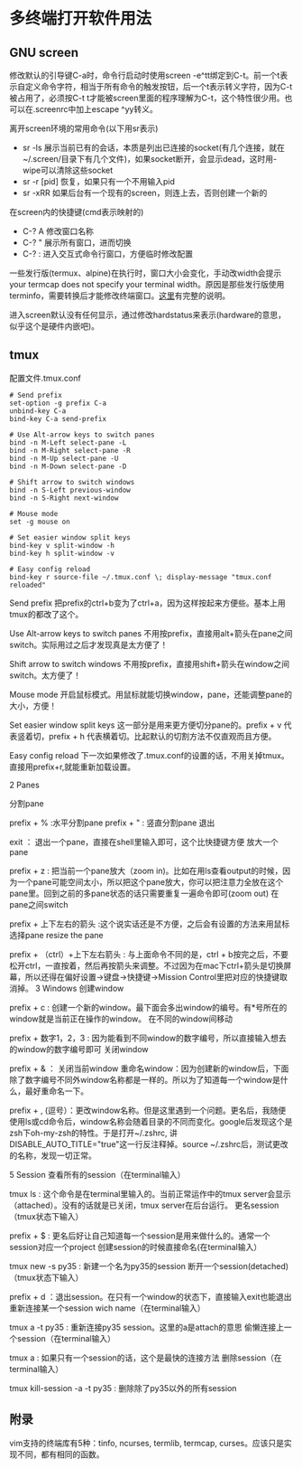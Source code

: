 # 多终端打开软件用法

GNU screen
--
修改默认的引导键C-a时，命令行启动时使用screen -e^tt绑定到C-t。前一个t表示自定义命令字符，相当于所有命令的触发按钮，后一个t表示转义字符，因为C-t被占用了，必须按C-t t才能被screen里面的程序理解为C-t，这个特性很少用。也可以在.screenrc中加上escape ^yy转义。

离开screen环境的常用命令(以下用sr表示)

* sr -ls 展示当前已有的会话，本质是列出已连接的socket(有几个连接，就在~/.screen/目录下有几个文件)，如果socket断开，会显示dead，这时用-wipe可以清除这些socket
* sr -r [pid] 恢复，如果只有一个不用输入pid
* sr -xRR 如果后台有一个现有的screen，则连上去，否则创建一个新的

在screen内的快捷键(cmd表示映射的)

* C-? A 修改窗口名称
* C-? " 展示所有窗口，进而切换
* C-? : 进入交互式命令行窗口，方便临时修改配置

一些发行版(termux、alpine)在执行时，窗口大小会变化，手动改width会提示your termcap does not specify your terminal width。原因是那些发行版使用terminfo，需要转换后才能修改终端窗口。[这里](https://www.math.utah.edu/docs/info/screen_15.html)有完整的说明。

进入screen默认没有任何显示，通过修改hardstatus来表示(hardware的意思，似乎这个是硬件内嵌吧)。

tmux
--
配置文件.tmux.conf

```
# Send prefix
set-option -g prefix C-a
unbind-key C-a
bind-key C-a send-prefix

# Use Alt-arrow keys to switch panes
bind -n M-Left select-pane -L
bind -n M-Right select-pane -R
bind -n M-Up select-pane -U
bind -n M-Down select-pane -D

# Shift arrow to switch windows
bind -n S-Left previous-window
bind -n S-Right next-window

# Mouse mode
set -g mouse on

# Set easier window split keys
bind-key v split-window -h
bind-key h split-window -v

# Easy config reload
bind-key r source-file ~/.tmux.conf \; display-message "tmux.conf reloaded"
```

Send prefix
把prefix的ctrl+b变为了ctrl+a，因为这样按起来方便些。基本上用tmux的都改了这个。

Use Alt-arrow keys to switch panes
不用按prefix，直接用alt+箭头在pane之间switch。实际用过之后才发现真是太方便了！

Shift arrow to switch windows
不用按prefix，直接用shift+箭头在window之间switch。太方便了！

Mouse mode
开启鼠标模式。用鼠标就能切换window，pane，还能调整pane的大小，方便！

Set easier window split keys
这一部分是用来更方便切分pane的。prefix + v 代表竖着切，prefix + h 代表横着切。比起默认的切割方法不仅直观而且方便。

Easy config reload
下一次如果修改了.tmux.conf的设置的话，不用关掉tmux。直接用prefix+r,就能重新加载设置。

2 Panes

分割pane

prefix + % :水平分割pane
prefix + " : 竖直分割pane
退出

exit ： 退出一个pane，直接在shell里输入即可，这个比快捷键方便
放大一个pane

prefix + z : 把当前一个pane放大（zoom in)。比如在用ls查看output的时候，因为一个pane可能空间太小，所以把这个pane放大，你可以把注意力全放在这个pane里。回到之前的多pane状态的话只需要重复一遍命令即可(zoom out)
在pane之间switch

prefix + 上下左右的箭头 :这个说实话还是不方便，之后会有设置的方法来用鼠标选择pane
resize the pane

prefix + （ctrl）+上下左右箭头 : 与上面命令不同的是，ctrl + b按完之后，不要松开ctrl，一直按着，然后再按箭头来调整。不过因为在mac下ctrl+箭头是切换屏幕，所以还得在偏好设置->键盘->快捷键->Mission Control里把对应的快捷键取消掉。
3 Windows
创建window

prefix + c : 创建一个新的window。最下面会多出window的编号。有*号所在的window就是当前正在操作的window。
在不同的window间移动

prefix + 数字1，2，3 : 因为能看到不同window的数字编号，所以直接输入想去的window的数字编号即可
关闭window

prefix + & ： 关闭当前window
重命名window：因为创建新的window后，下面除了数字编号不同外window名称都是一样的。所以为了知道每一个window是什么，最好重命名一下。

prefix + , (逗号）：更改window名称。但是这里遇到一个问题。更名后，我随便使用ls或cd命令后，window名称会随着目录的不同而变化。google后发现这个是zsh下oh-my-zsh的特性。于是打开~/.zshrc, 讲DISABLE_AUTO_TITLE="true"这一行反注释掉。source ~/.zshrc后，测试更改的名称，发现一切正常。

5 Session
查看所有的session（在terminal输入）

tmux ls : 这个命令是在terminal里输入的。当前正常运作中的tmux server会显示（attached）。没有的话就是已关闭，tmux server在后台运行。
更名session（tmux状态下输入）

prefix + $ : 更名后好让自己知道每一个session是用来做什么的。通常一个session对应一个project
创建session的时候直接命名(在terminal输入）

tmux new -s py35 : 新建一个名为py35的session
断开一个session(detached) （tmux状态下输入）

prefix + d ：退出session。在只有一个window的状态下，直接输入exit也能退出
重新连接某一个session wich name（在terminal输入）

tmux a -t py35 : 重新连接py35 session。这里的a是attach的意思
偷懒连接上一个session（在terminal输入）

tmux a : 如果只有一个session的话，这个是最快的连接方法
删除session（在terminal输入）

tmux kill-session -a -t py35 : 删除除了py35以外的所有session

附录
--
vim支持的终端库有5种：tinfo, ncurses, termlib, termcap, curses。应该只是实现不同，都有相同的函数。